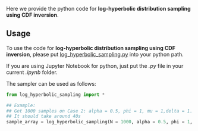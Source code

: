 Here we provide the python code for **log-hyperbolic distribution sampling using CDF inversion**. 

## Usage
To use the code for **log-hyperbolic distribution sampling using CDF inversion**, please put [log_hyperbolic_sampling.py](https://github.com/lijingwang/GEOLSCI-240-ENERGY-240/blob/master/hw1/log_hyperbolic_sampling.py) into your python path. 

If you are using Jupyter Notebook for python, just put the *.py* file in your current *.ipynb* folder. 

The sampler can be used as follows:  
```python
from log_hyperbolic_sampling import *

## Example: 
## Get 1000 samples on Case 2: alpha = 0.5, phi = 1, mu = 1,delta = 1. 
## It should take around 40s
sample_array = log_hyperbolic_sampling(N = 1000, alpha = 0.5, phi = 1, mu = 1, delta = 1)
```
